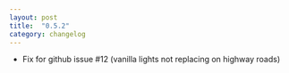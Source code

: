 ```yaml
---
layout: post
title:  "0.5.2"
category: changelog
---
```


- Fix for github issue #12 (vanilla lights not replacing on highway roads)
